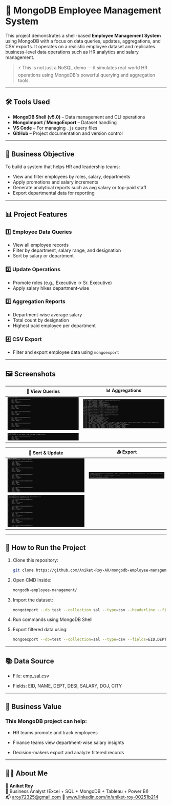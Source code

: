 # 📘 MongoDB Employee Management System

This project demonstrates a shell-based **Employee Management System** using MongoDB with a focus on data queries, updates, aggregations, and CSV exports. It operates on a realistic employee dataset and replicates business-level data operations such as HR analytics and salary management.

> ⚡️ This is not just a NoSQL demo — it simulates real-world HR operations using MongoDB's powerful querying and aggregation tools.

---

## 🛠️ Tools Used

- **MongoDB Shell (v5.0)** – Data management and CLI operations  
- **MongoImport / MongoExport** – Dataset handling  
- **VS Code** – For managing `.js` query files  
- **GitHub** – Project documentation and version control

---

## 📌 Business Objective

To build a system that helps HR and leadership teams:

- View and filter employees by roles, salary, departments  
- Apply promotions and salary increments  
- Generate analytical reports such as avg salary or top-paid staff  
- Export departmental data for reporting

---

## 📊 Project Features

### 1️⃣ **Employee Data Queries**
- View all employee records  
- Filter by department, salary range, and designation  
- Sort by salary or department  

### 2️⃣ **Update Operations**
- Promote roles (e.g., Executive → Sr. Executive)  
- Apply salary hikes department-wise

### 3️⃣ **Aggregation Reports**
- Department-wise average salary  
- Total count by designation  
- Highest paid employee per department

### 4️⃣ **CSV Export**
- Filter and export employee data using `mongoexport`

---

## 🖼️ Screenshots

| 📄 View Queries | 📊 Aggregations |
|----------------|-----------------|
| ![Find All](Find_All_Query.png) | ![Aggregation](Aggregation.png) |
| ![Filtered](Find_Query.png) | |

| 📑 Sort & Update | 📤 Export |
|------------------|----------|
| ![Sort](Sort_Query.png) | ![Export](Exporting.png) |
| ![Update](UpdateMany_Modify.png) | |

---

## 🚀 How to Run the Project

1. Clone this repository:
   ```bash
   git clone https://github.com/Aniket-Roy-AR/mongodb-employee-management.git

2. Open CMD inside:
   ```bash
   mongodb-employee-management/

4. Import the dataset:
   ```bash
   mongoimport --db test --collection sal --type=csv --headerline --file=emp_sal.csv

6. Run commands using MongoDB Shell

7. Export filtered data using:
   ```bash
   mongoexport --db=test --collection=sal --type=csv --fields=EID,DEPT,DESI,SALARY --query="{\"DEPT\":\"HR\"}" --out="D:\Data Base\MongoDB_Project_File\hr_employees.csv"

---

## 📚 Data Source

- File: emp_sal.csv

- Fields: EID, NAME, DEPT, DESI, SALARY, DOJ, CITY

---

## 💼 Business Value

### This MongoDB project can help:

- HR teams promote and track employees

- Finance teams view department-wise salary insights

- Decision-makers export and analyze filtered records

---

## 🙋‍♂️ About Me

👤 **Aniket Roy**  
🎯 Business Analyst (Excel + SQL + MongoDB + Tableau + Power BI)  
📬 aroy72325@gmail.com
🔗 www.linkedin.com/in/aniket-roy-00251b214
